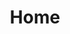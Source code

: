 ---
title: Home
home: true
heroImage: image/home.jpg
heroText: Augus
tagline: One More Thing
actions:
  - text: Get Started >
    link: /home/
    type: primary
footer: <div>MIT Licensed | Made by <a href="https://github.com/DrAugus/" target="_blank">DrAugus</a></div><div>This page was generated by <a href="https://pages.github.com/" target="_blank">GitHub Pages</a>.</div>
footerHtml: true
navbar: false
---